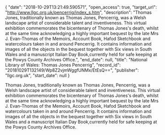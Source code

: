 {
  "date": "2018-10-29T13:21:49.590571", 
  "open_access": true, 
  "target_url": "http://www.llgc.org.uk/pencerrig/index_s.htm", 
  "description": "Thomas Jones, traditionally known as Thomas Jones, Pencerrig, was a Welsh landscape artist of considerable talent and inventiveness. This virtual exhibition commemorates the bicentenary of Thomas Jones's death, whilst at the same time acknowledging a highly important bequest by the late Mrs J. Evan-Thomas of the Memoirs, Account Book, Hafod Sketchbook and watercolours taken in and around Pencerrig. It contains information and images of all the objects in the bequest together with Six views in South Wales and a manuscript Italian Day Book,currently held for safe keeping at the Powys County Archives Office.", 
  "end_date": null, 
  "title": "National Library of Wales: Thomas Jones Pencerrig", 
  "record_id": "20181029T132149/Wp8Z2vjmWggfUNMx/EtEsQ==", 
  "publisher": "llgc.org.uk", 
  "start_date": null
}

Thomas Jones, traditionally known as Thomas Jones, Pencerrig, was a Welsh landscape artist of considerable talent and inventiveness. This virtual exhibition commemorates the bicentenary of Thomas Jones's death, whilst at the same time acknowledging a highly important bequest by the late Mrs J. Evan-Thomas of the Memoirs, Account Book, Hafod Sketchbook and watercolours taken in and around Pencerrig. It contains information and images of all the objects in the bequest together with Six views in South Wales and a manuscript Italian Day Book,currently held for safe keeping at the Powys County Archives Office.